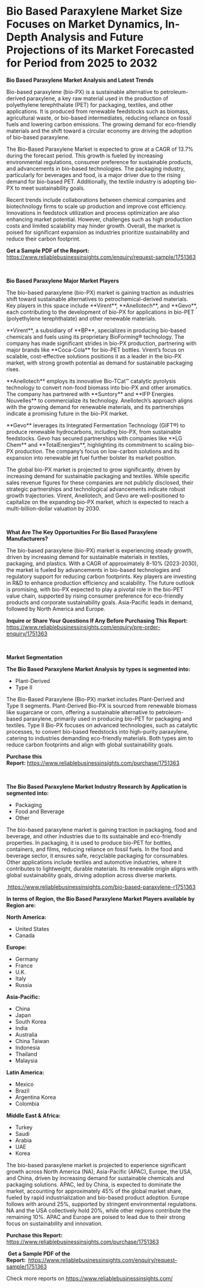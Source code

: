 <p><h1>Bio Based Paraxylene Market Size Focuses on Market Dynamics, In-Depth Analysis and Future Projections of its Market Forecasted for Period from 2025 to 2032</h1></p><p><strong>Bio Based Paraxylene Market Analysis and Latest Trends</strong></p>
<p><p>Bio-based paraxylene (bio-PX) is a sustainable alternative to petroleum-derived paraxylene, a key raw material used in the production of polyethylene terephthalate (PET) for packaging, textiles, and other applications. It is produced from renewable feedstocks such as biomass, agricultural waste, or bio-based intermediates, reducing reliance on fossil fuels and lowering carbon emissions. The growing demand for eco-friendly materials and the shift toward a circular economy are driving the adoption of bio-based paraxylene.</p><p>The Bio-Based Paraxylene Market is expected to grow at a CAGR of 13.7% during the forecast period. This growth is fueled by increasing environmental regulations, consumer preference for sustainable products, and advancements in bio-based technologies. The packaging industry, particularly for beverages and food, is a major driver due to the rising demand for bio-based PET. Additionally, the textile industry is adopting bio-PX to meet sustainability goals.</p><p>Recent trends include collaborations between chemical companies and biotechnology firms to scale up production and improve cost efficiency. Innovations in feedstock utilization and process optimization are also enhancing market potential. However, challenges such as high production costs and limited scalability may hinder growth. Overall, the market is poised for significant expansion as industries prioritize sustainability and reduce their carbon footprint.</p></p>
<p><strong>Get a Sample PDF of the Report:&nbsp;</strong> <a href="https://www.reliablebusinessinsights.com/enquiry/request-sample/1751363?utm_campaign=75&utm_medium=2&utm_source=Github&utm_content=ia&utm_term=26012025&utm_id=bio-based-paraxylene">https://www.reliablebusinessinsights.com/enquiry/request-sample/1751363</a></p>
<p>&nbsp;</p>
<p><strong>Bio Based Paraxylene Major Market Players</strong></p>
<p><p>The bio-based paraxylene (bio-PX) market is gaining traction as industries shift toward sustainable alternatives to petrochemical-derived materials. Key players in this space include **Virent**, **Anellotech**, and **Gevo**, each contributing to the development of bio-PX for applications in bio-PET (polyethylene terephthalate) and other renewable materials.</p><p>**Virent**, a subsidiary of **BP**, specializes in producing bio-based chemicals and fuels using its proprietary BioForming® technology. The company has made significant strides in bio-PX production, partnering with major brands like **Coca-Cola** for bio-PET bottles. Virent’s focus on scalable, cost-effective solutions positions it as a leader in the bio-PX market, with strong growth potential as demand for sustainable packaging rises.</p><p>**Anellotech** employs its innovative Bio-TCat™ catalytic pyrolysis technology to convert non-food biomass into bio-PX and other aromatics. The company has partnered with **Suntory** and **IFP Energies Nouvelles** to commercialize its technology. Anellotech’s approach aligns with the growing demand for renewable materials, and its partnerships indicate a promising future in the bio-PX market.</p><p>**Gevo** leverages its Integrated Fermentation Technology (GIFT®) to produce renewable hydrocarbons, including bio-PX, from sustainable feedstocks. Gevo has secured partnerships with companies like **LG Chem** and **TotalEnergies**, highlighting its commitment to scaling bio-PX production. The company’s focus on low-carbon solutions and its expansion into renewable jet fuel further bolster its market position.</p><p>The global bio-PX market is projected to grow significantly, driven by increasing demand for sustainable packaging and textiles. While specific sales revenue figures for these companies are not publicly disclosed, their strategic partnerships and technological advancements indicate robust growth trajectories. Virent, Anellotech, and Gevo are well-positioned to capitalize on the expanding bio-PX market, which is expected to reach a multi-billion-dollar valuation by 2030.</p></p>
<p>&nbsp;</p>
<p><strong>What Are The Key Opportunities For Bio Based Paraxylene Manufacturers?</strong></p>
<p><p>The bio-based paraxylene (bio-PX) market is experiencing steady growth, driven by increasing demand for sustainable materials in textiles, packaging, and plastics. With a CAGR of approximately 8-10% (2023-2030), the market is fueled by advancements in bio-based technologies and regulatory support for reducing carbon footprints. Key players are investing in R&D to enhance production efficiency and scalability. The future outlook is promising, with bio-PX expected to play a pivotal role in the bio-PET value chain, supported by rising consumer preference for eco-friendly products and corporate sustainability goals. Asia-Pacific leads in demand, followed by North America and Europe.</p></p>
<p><strong>Inquire or Share Your Questions If Any Before Purchasing This Report:</strong> <a href="https://www.reliablebusinessinsights.com/enquiry/pre-order-enquiry/1751363?utm_campaign=75&utm_medium=2&utm_source=Github&utm_content=ia&utm_term=26012025&utm_id=bio-based-paraxylene">https://www.reliablebusinessinsights.com/enquiry/pre-order-enquiry/1751363</a></p>
<p>&nbsp;</p>
<p><strong>Market Segmentation</strong></p>
<p><strong>The Bio Based Paraxylene Market Analysis by types is segmented into:</strong></p>
<p><ul><li>Plant-Derived</li><li>Type II</li></ul></p>
<p><p>The Bio-Based Paraxylene (Bio-PX) market includes Plant-Derived and Type II segments. Plant-Derived Bio-PX is sourced from renewable biomass like sugarcane or corn, offering a sustainable alternative to petroleum-based paraxylene, primarily used in producing bio-PET for packaging and textiles. Type II Bio-PX focuses on advanced technologies, such as catalytic processes, to convert bio-based feedstocks into high-purity paraxylene, catering to industries demanding eco-friendly materials. Both types aim to reduce carbon footprints and align with global sustainability goals.</p></p>
<p><strong>Purchase this Report:&nbsp;</strong><a href="https://www.reliablebusinessinsights.com/purchase/1751363?utm_campaign=75&utm_medium=2&utm_source=Github&utm_content=ia&utm_term=26012025&utm_id=bio-based-paraxylene">https://www.reliablebusinessinsights.com/purchase/1751363</a></p>
<p>&nbsp;</p>
<p><strong>The Bio Based Paraxylene Market Industry Research by Application is segmented into:</strong></p>
<p><ul><li>Packaging</li><li>Food and Beverage</li><li>Other</li></ul></p>
<p><p>The bio-based paraxylene market is gaining traction in packaging, food and beverage, and other industries due to its sustainable and eco-friendly properties. In packaging, it is used to produce bio-PET for bottles, containers, and films, reducing reliance on fossil fuels. In the food and beverage sector, it ensures safe, recyclable packaging for consumables. Other applications include textiles and automotive industries, where it contributes to lightweight, durable materials. Its renewable origin aligns with global sustainability goals, driving adoption across diverse markets.</p></p>
<p><a href="https://www.reliablebusinessinsights.com/bio-based-paraxylene-r1751363?utm_campaign=75&utm_medium=2&utm_source=Github&utm_content=ia&utm_term=26012025&utm_id=bio-based-paraxylene">&nbsp;https://www.reliablebusinessinsights.com/bio-based-paraxylene-r1751363</a></p>
<p><strong>In terms of Region, the Bio Based Paraxylene Market Players available by Region are:</strong></p>
<p>
    <p> <strong> North America: </strong>
        <ul>
            <li>United States</li>
            <li>Canada</li>
        </ul>
        </p> 
    <p> <strong> Europe: </strong>
        <ul>
            <li>Germany</li>
            <li>France</li>
            <li>U.K.</li>
            <li>Italy</li>
            <li>Russia</li>
        </ul>
        </p> 
    <p> <strong> Asia-Pacific: </strong>
        <ul>
            <li>China</li>
            <li>Japan</li>
            <li>South Korea</li>
            <li>India</li>
            <li>Australia</li>
            <li>China Taiwan</li>
            <li>Indonesia</li>
            <li>Thailand</li>
            <li>Malaysia</li>
        </ul>
        </p> 
    <p> <strong> Latin America: </strong>
        <ul>
            <li>Mexico</li>
            <li>Brazil</li>
            <li>Argentina Korea</li>
            <li>Colombia</li>
        </ul>
        </p> 
    <p> <strong> Middle East & Africa: </strong>
        <ul>
            <li>Turkey</li>
            <li>Saudi</li>
            <li>Arabia</li>
            <li>UAE</li>
            <li>Korea</li>
        </ul>
    </p>
    </p>
<p><p>The bio-based paraxylene market is projected to experience significant growth across North America (NA), Asia-Pacific (APAC), Europe, the USA, and China, driven by increasing demand for sustainable chemicals and packaging solutions. APAC, led by China, is expected to dominate the market, accounting for approximately 45% of the global market share, fueled by rapid industrialization and bio-based product adoption. Europe follows with around 25%, supported by stringent environmental regulations. NA and the USA collectively hold 20%, while other regions contribute the remaining 10%. APAC and Europe are poised to lead due to their strong focus on sustainability and innovation.</p></p>
<p><strong>Purchase this Report: </strong><a href="https://www.reliablebusinessinsights.com/purchase/1751363?utm_campaign=75&utm_medium=2&utm_source=Github&utm_content=ia&utm_term=26012025&utm_id=bio-based-paraxylene">https://www.reliablebusinessinsights.com/purchase/1751363</a></p>
<p>&nbsp;<strong>Get a Sample PDF of the Report:&nbsp;&nbsp;</strong><a href="https://www.reliablebusinessinsights.com/enquiry/request-sample/1751363?utm_campaign=75&utm_medium=2&utm_source=Github&utm_content=ia&utm_term=26012025&utm_id=bio-based-paraxylene">https://www.reliablebusinessinsights.com/enquiry/request-sample/1751363</a></p>
<p><strong></strong></p>
<p>Check more reports on <a href="https://www.reliablebusinessinsights.com/?utm_campaign=75&utm_medium=2&utm_source=Github&utm_content=ia&utm_term=26012025&utm_id=bio-based-paraxylene">https://www.reliablebusinessinsights.com/</a></p>